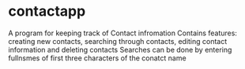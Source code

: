 # contactapp
A program for keeping track of Contact infromation
Contains features: creating new contacts, searching through contacts, editing contact information and deleting contacts
Searches can be done by entering fullnsmes of first three characters of the conatct name
